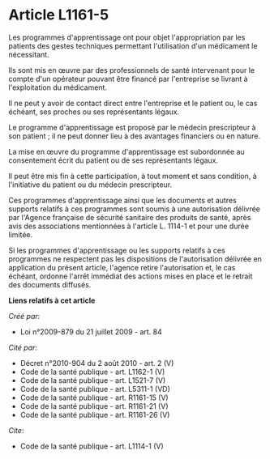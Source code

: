 # Article L1161-5

Les programmes d'apprentissage ont pour objet l'appropriation par les patients des gestes techniques permettant l'utilisation
d'un médicament le nécessitant. 

Ils sont mis en œuvre par des professionnels de santé intervenant pour le compte d'un opérateur pouvant être financé par
l'entreprise se livrant à l'exploitation du médicament. 

Il ne peut y avoir de contact direct entre l'entreprise et le patient ou, le cas échéant, ses proches ou ses représentants
légaux. 

Le programme d'apprentissage est proposé par le médecin prescripteur à son patient ; il ne peut donner lieu à des avantages
financiers ou en nature. 

La mise en œuvre du programme d'apprentissage est subordonnée au consentement écrit du patient ou de ses représentants
légaux. 

Il peut être mis fin à cette participation, à tout moment et sans condition, à l'initiative du patient ou du médecin
prescripteur. 

Ces programmes d'apprentissage ainsi que les documents et autres supports relatifs à ces programmes sont soumis à une
autorisation délivrée par l'Agence française de sécurité sanitaire des produits de santé, après avis des associations
mentionnées à l'article L. 1114-1 et pour une durée limitée. 

Si les programmes d'apprentissage ou les supports relatifs à ces programmes ne respectent pas les dispositions de
l'autorisation délivrée en application du présent article, l'agence retire l'autorisation et, le cas échéant, ordonne l'arrêt
immédiat des actions mises en place et le retrait des documents diffusés.

**Liens relatifs à cet article**

_Créé par_:

  - Loi n°2009-879 du 21 juillet 2009 - art. 84

_Cité par_:

  - Décret n°2010-904 du 2 août 2010 - art. 2 (V)
  - Code de la santé publique - art. L1162-1 (V)
  - Code de la santé publique - art. L1521-7 (V)
  - Code de la santé publique - art. L5311-1 (VD)
  - Code de la santé publique - art. R1161-15 (V)
  - Code de la santé publique - art. R1161-21 (V)
  - Code de la santé publique - art. R1161-26 (V)

_Cite_:

  - Code de la santé publique - art. L1114-1 (V)

